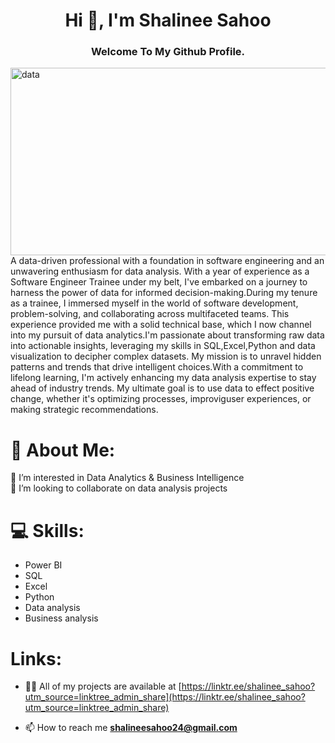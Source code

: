 <h1 align="center">Hi 👋, I'm Shalinee Sahoo</h1>
<h3 align="center">Welcome To My Github Profile.</h3>
<img align ="top" alt="data" width="1000" height="300" src="https://successive.cloud/wp-content/uploads/2022/04/Data-Analytics-Benefits-768x403.png">
A data-driven professional with a foundation in software engineering and an unwavering enthusiasm for data analysis. With a year of experience as a Software Engineer Trainee under my belt, I've embarked on a journey to harness the power of data for informed decision-making.During my tenure as a trainee, I immersed myself in the world of software development, problem-solving, and collaborating across multifaceted teams. This experience provided me with a solid technical base, which I now channel into my pursuit of data analytics.I'm passionate about transforming raw data into actionable insights, leveraging my skills in SQL,Excel,Python and data visualization to decipher complex datasets. My mission is to unravel hidden patterns and trends that drive intelligent choices.With a commitment to lifelong learning, I'm actively enhancing my data analysis expertise to stay ahead of industry trends. My ultimate goal is to use data to effect positive change, whether it's optimizing processes, improviguser experiences, or making strategic recommendations.

# 💫 About Me:
👀 I’m interested in Data Analytics & Business Intelligence<br>💞️ I’m looking to collaborate on data analysis projects<br>

# 💻 Skills: 
* Power BI
* SQL
* Excel
* Python
* Data analysis
* Business analysis 

# Links:

- 👨‍💻 All of my projects are available at [https://linktr.ee/shalinee_sahoo?utm_source=linktree_admin_share](https://linktr.ee/shalinee_sahoo?utm_source=linktree_admin_share)

- 📫 How to reach me **shalineesahoo24@gmail.com**


